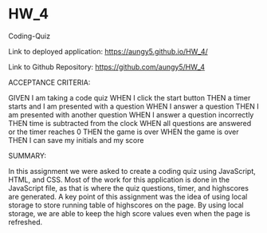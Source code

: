# HW_4
Coding-Quiz

Link to deployed application: https://aungy5.github.io/HW_4/

Link to Github Repository: https://github.com/aungy5/HW_4

ACCEPTANCE CRITERIA: 

GIVEN I am taking a code quiz
WHEN I click the start button
THEN a timer starts and I am presented with a question
WHEN I answer a question
THEN I am presented with another question
WHEN I answer a question incorrectly
THEN time is subtracted from the clock
WHEN all questions are answered or the timer reaches 0
THEN the game is over
WHEN the game is over
THEN I can save my initials and my score

SUMMARY:

In this assignment we were asked to create a coding quiz using JavaScript, HTML, and CSS. Most of the work for this application is done in the JavaScript file, as that is where the quiz questions, timer, and highscores are generated. A key point of this assignment was the idea of using local storage to store running table of highscores on the page. By using local storage, we are able to keep the high score values even when the page is refreshed. 

